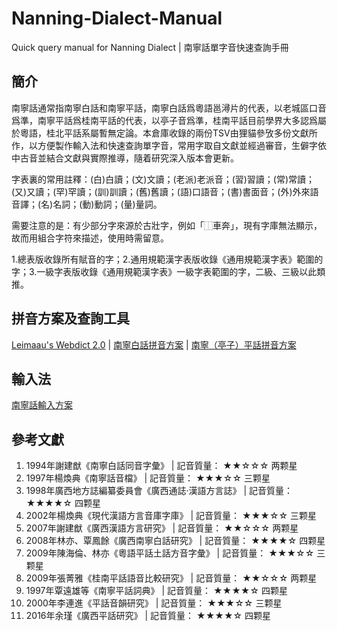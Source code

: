 # Nanning-Dialect-Manual

Quick query manual for Nanning Dialect | 南寧話單字音快速查詢手冊

## 簡介

南寧話通常指南寧白話和南寧平話，南寧白話爲粵語邕潯片的代表，以老城區口音爲準，南寧平話爲桂南平話的代表，以亭子音爲準，桂南平話目前學界大多認爲屬於粵語，桂北平話系屬暫無定論。本倉庫收錄的兩份TSV由狸貓參攷多份文獻所作，以方便製作輸入法和快速查詢單字音，常用字取自文獻並經過審音，生僻字依中古音並結合文獻與實際推導，隨着研究深入版本會更新。

字表裏的常用註釋：(白)白讀；(文)文讀；(老派)老派音；(習)習讀；(常)常讀；(又)又讀；(罕)罕讀；(訓)訓讀；(舊)舊讀；(語)口語音；(書)書面音；(外)外來語音譯；(名)名詞；(動)動詞；(量)量詞。

需要注意的是：有少部分字來源於古壯字，例如「⿰車奔」，現有字庫無法顯示，故而用組合字符來描述，使用時需留意。

1.總表版收錄所有賦音的字；2.通用規範漢字表版收錄《通用規範漢字表》範圍的字；3.一級字表版收錄《通用規範漢字表》一級字表範圍的字，二級、三級以此類推。

## 拼音方案及查詢工具

[Leimaau's Webdict 2.0](https://leimaau.github.io/leimaau-webdict2/) | [南寧白話拼音方案](https://leimaau.github.io/book/PHONETICIZE.html) | [南寧（亭子）平話拼音方案](https://leimaau.github.io/book/PHONETICIZE_bingwaa.html)

## 輸入法

[南寧話輸入方案](https://github.com/leimaau/naamning_jyutping)

## 參考文獻

1. 1994年謝建猷《南寧白話同音字彙》 | 記音質量： ★★☆☆☆  两颗星
2. 1997年楊煥典《南寧話音檔》 |  記音質量： ★★★☆☆  三颗星
3. 1998年廣西地方誌編纂委員會《廣西通誌·漢語方言誌》 | 記音質量： ★★★★☆  四颗星
4. 2002年楊煥典《現代漢語方言音庫字庫》 | 記音質量： ★★★☆☆  三颗星
5. 2007年謝建猷《廣西漢語方言研究》 |  記音質量： ★★☆☆☆  两颗星
6. 2008年林亦、覃鳳餘《廣西南寧白話研究》 | 記音質量： ★★★★☆  四颗星
7. 2009年陳海倫、林亦《粵語平話土話方音字彙》 |  記音質量： ★★★☆☆  三颗星
8. 2009年張菁雅《桂南平話語音比較研究》 |  記音質量： ★★☆☆☆  两颗星
9. 1997年覃遠雄等《南寧平話詞典》 | 記音質量： ★★★★☆  四颗星
10. 2000年李連進《平話音韻研究》 |  記音質量： ★★★☆☆  三颗星
11. 2016年余瑾《廣西平話研究》 | 記音質量： ★★★★☆  四颗星
